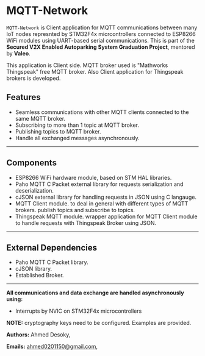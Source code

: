 # MQTT-Network
`MQTT-Network` is Client application for MQTT communications between many IoT nodes represnted by STM32F4x micrcontrollers connected to ESP8266 WiFi modules using UART-based serial communications.
This is part of the **Secured V2X Enabled Autoparking System Graduation Project**, mentored by **Valeo**.

This application is Client side. MQTT broker used is "Mathworks Thingspeak" free MQTT broker. Also Client application for Thingspeak brokers is developed.

## Features
- Seamless communications with other MQTT clients connected to the same MQTT broker.
- Subscribing to more than 1 topic at MQTT broker.
- Publishing topics to MQTT broker.
- Handle all exchanged messages asynchronously.

---

## Components
- ESP8266 WiFi hardware module, based on STM HAL libraries.
- Paho MQTT C Packet external library for requests serialization and deserialization.
- cJSON external library for handling requests in JSON using C langauge.
- MQTT Client module. to deal in general with different types of MQTT brokers. publish topics and subscribe to topics.
- Thingspeak MQTT module. wrapper application for MQTT Client module to handle requests with Thingspeak Broker using JSON.

---

## External Dependencies
- Paho MQTT C Packet library.
- cJSON library.
- Established Broker.

---

**All communications and data exchange are handled asynchronously using:**
- Interrupts by NVIC on STM32F4x microcontrollers

**NOTE:** cryptography keys need to be configured. Examples are provided.

**Authors:**
	Ahmed Desoky,
	
**Emails:**
	ahmed0201150@gmail.com,
